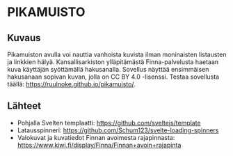 # PIKAMUISTO

## Kuvaus

Pikamuiston avulla voi nauttia vanhoista kuvista ilman moninaisten listausten ja linkkien hälyä. Kansallisarkiston ylläpitämästä Finna-palvelusta haetaan kuva käyttäjän syöttämällä hakusanalla. Sovellus näyttää ensimmäisen hakusanaan sopivan kuvan, jolla on CC BY 4.0 -lisenssi. Testaa sovellusta täällä: https://ruulnoke.github.io/pikamuisto/.

## Lähteet

- Pohjalla Svelten templaatti: https://github.com/sveltejs/template
- Latausspinneri: https://github.com/Schum123/svelte-loading-spinners
- Valokuvat ja kuvatiedot Finnan avoimesta rajapinnasta: https://www.kiwi.fi/display/Finna/Finnan+avoin+rajapinta
